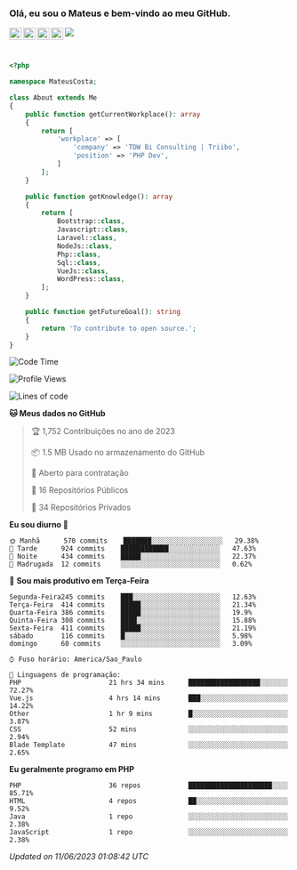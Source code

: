 
### Olá, eu sou o Mateus e bem-vindo ao meu GitHub.

<a href="https://costamateus.com.br/">
  <img align="left" alt="MLC" width="22px" src="https://www.costamateus.com.br/favicon.ico" />
</a>
<a href="https://www.linkedin.com/in/costamateus6/">
  <img align="left" alt="LinkedIn Mateus" width="22px" src="https://cdn.jsdelivr.net/npm/simple-icons@v3/icons/linkedin.svg" />
</a>
<a href="https://www.instagram.com/mateuslc6/">
  <img align="left" alt="Instagram Mateus" width="22px" src="https://cdn.jsdelivr.net/npm/simple-icons@v3/icons/instagram.svg" />
</a>
<a href="https://www.facebook.com/costamateus6/">
  <img align="left" alt="Facebook Mateus" width="22px" src="https://cdn.jsdelivr.net/npm/simple-icons@3.13.0/icons/facebook.svg" />
</a>

![](https://visitor-badge.glitch.me/badge?page_id=costamateus.costamateus)

<br />

```php
<?php

namespace MateusCosta;

class About extends Me
{
    public function getCurrentWorkplace(): array
    {
        return [
            'workplace' => [
                'company' => 'TDW Bi Consulting | Triibo',
                'position' => 'PHP Dev',
            ]
        ];
    }

    public function getKnowledge(): array
    {
        return [
            Bootstrap::class,
            Javascript::class,
            Laravel::class,
            NodeJs::class,
            Php::class,
            Sql::class,
            VueJs::class,
            WordPress::class,
        ];
    }

    public function getFutureGoal(): string
    {
        return 'To contribute to open source.';
    }
}
```

<!--START_SECTION:waka-->
![Code Time](http://img.shields.io/badge/Code%20Time-1%2C339%20hrs%2035%20mins-blue)

![Profile Views](http://img.shields.io/badge/Visualizac%C3%B5es%20do%20perfil-0-blue)

![Lines of code](https://img.shields.io/badge/Desde%20o%20Hello%20World%20eu%20escrevi-6%20Million%20linhas%20de%20c%C3%B3digo-blue)

**🐱 Meus dados no GitHub** 

> 🏆 1,752 Contribuições no ano de 2023
 > 
> 📦 1.5 MB Usado no armazenamento do GitHub 
 > 
> 💼 Aberto para contratação
 > 
> 📜 16 Repositórios Públicos 
 > 
> 🔑 34 Repositórios Privados  
 > 
**Eu sou diurno 🐤** 

```text
🌞 Manhã      570 commits    ███████░░░░░░░░░░░░░░░░░░   29.38% 
🌆 Tarde      924 commits    ████████████░░░░░░░░░░░░░   47.63% 
🌃 Noite      434 commits    █████░░░░░░░░░░░░░░░░░░░░   22.37% 
🌙 Madrugada  12 commits     ░░░░░░░░░░░░░░░░░░░░░░░░░   0.62%

```
📅 **Sou mais produtivo em Terça-Feira** 

```text
Segunda-Feira245 commits    ███░░░░░░░░░░░░░░░░░░░░░░   12.63% 
Terça-Feira  414 commits    █████░░░░░░░░░░░░░░░░░░░░   21.34% 
Quarta-Feira 386 commits    █████░░░░░░░░░░░░░░░░░░░░   19.9% 
Quinta-Feira 308 commits    ████░░░░░░░░░░░░░░░░░░░░░   15.88% 
Sexta-Feira  411 commits    █████░░░░░░░░░░░░░░░░░░░░   21.19% 
sábado       116 commits    █░░░░░░░░░░░░░░░░░░░░░░░░   5.98% 
domingo      60 commits     ░░░░░░░░░░░░░░░░░░░░░░░░░   3.09%

```


```text
⌚︎ Fuso horário: America/Sao_Paulo

💬 Linguagens de programação: 
PHP                      21 hrs 34 mins      ██████████████████░░░░░░░   72.27% 
Vue.js                   4 hrs 14 mins       ███░░░░░░░░░░░░░░░░░░░░░░   14.22% 
Other                    1 hr 9 mins         █░░░░░░░░░░░░░░░░░░░░░░░░   3.87% 
CSS                      52 mins             ░░░░░░░░░░░░░░░░░░░░░░░░░   2.94% 
Blade Template           47 mins             ░░░░░░░░░░░░░░░░░░░░░░░░░   2.65%

```

**Eu geralmente programo em PHP** 

```text
PHP                      36 repos            █████████████████████░░░░   85.71% 
HTML                     4 repos             ██░░░░░░░░░░░░░░░░░░░░░░░   9.52% 
Java                     1 repo              ░░░░░░░░░░░░░░░░░░░░░░░░░   2.38% 
JavaScript               1 repo              ░░░░░░░░░░░░░░░░░░░░░░░░░   2.38%

```



 *Updated on 11/06/2023 01:08:42 UTC*
<!--END_SECTION:waka-->
